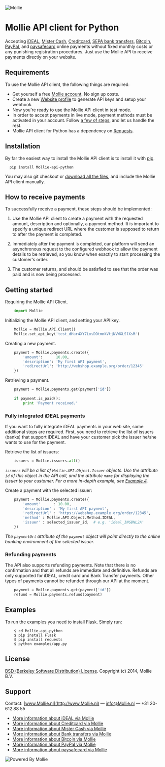![Mollie](https://www.Mollie.nl/files/Mollie-Logo-Style-Small.png) 

# Mollie API client for Python #

Accepting [iDEAL](https://www.Mollie.nl/betaaldiensten/ideal/), [Mister Cash](https://www.Mollie.nl/betaaldiensten/mistercash/), [Creditcard](https://www.Mollie.nl/betaaldiensten/creditcard/), [SEPA bank transfers](https://www.Mollie.nl/betaaldiensten/overboeking/),  [Bitcoin](https://www.Mollie.nl/betaaldiensten/bitcoin/), [PayPal](https://www.Mollie.nl/betaaldiensten/paypal/), and [paysafecard](https://www.Mollie.nl/betaaldiensten/paysafecard/) online payments without fixed monthly costs or any punishing registration procedures. Just use the Mollie API to receive payments directly on your website.

## Requirements ##
To use the Mollie API client, the following things are required:

+ Get yourself a free [Mollie account](https://www.Mollie.nl/aanmelden). No sign up costs.
+ Create a new [Website profile](https://www.Mollie.nl/beheer/account/profielen/) to generate API keys and setup your webhook.
+ Now you're ready to use the Mollie API client in test mode.
+ In order to accept payments in live mode, payment methods must be activated in your account. Follow [a few of steps](https://www.Mollie.nl/beheer/diensten), and let us handle the rest.
+ Mollie API client for Python has a dependency on [Requests](http://python-requests.org).

## Installation ##

By far the easiest way to install the Mollie API client is to install it with [pip](https://pip.pypa.io).

```
  pip install Mollie-api-python
```

You may also git checkout or [download all the files](https://github.com/Mollie/Mollie-api-python/archive/master.zip), and include the Mollie API client manually.

## How to receive payments ##

To successfully receive a payment, these steps should be implemented:

1. Use the Mollie API client to create a payment with the requested amount, description and optionally, a payment method. It is important to specify a unique redirect URL where the customer is supposed to return to after the payment is completed.

2. Immediately after the payment is completed, our platform will send an asynchronous request to the configured webhook to allow the payment details to be retrieved, so you know when exactly to start processing the customer's order.

3. The customer returns, and should be satisfied to see that the order was paid and is now being processed.

## Getting started ##

Requiring the Mollie API Client.

```python
    import Mollie
```    

Initializing the Mollie API client, and setting your API key.

```python
    Mollie = Mollie.API.Client()
    Mollie.set_api_key('test_dHar4XY7LxsDOtmnkVtjNVWXLSlXsM')
```    

Creating a new payment.
    
```python
    payment = Mollie.payments.create({
        'amount':      10.00,
        'description': 'My first API payment',
        'redirectUrl': 'http://webshop.example.org/order/12345'
    })
```
    
Retrieving a payment.

```python
    payment = Mollie.payments.get(payment['id'])
    
    if payment.is_paid():
        print 'Payment received.'
```

### Fully integrated iDEAL payments ###

If you want to fully integrate iDEAL payments in your web site, some additional steps are required. First, you need to
retrieve the list of issuers (banks) that support iDEAL and have your customer pick the issuer he/she wants to use for
the payment.

Retrieve the list of issuers:

```python
    issuers = Mollie.issuers.all()
```

_`issuers` will be a list of `Mollie.API.Object.Issuer` objects. Use the attribute `id` of this object in the
 API call, and the attribute `name` for displaying the issuer to your customer. For a more in-depth example, see [Example 4](https://github.com/Mollie/Mollie-api-python/blob/master/examples/4-ideal-payment.py)._

Create a payment with the selected issuer:

```python
	payment = Mollie.payments.create({
		'amount'      : 10.00,
		'description' : 'My first API payment',
		'redirectUrl' : 'https://webshop.example.org/order/12345',
		'method' : Mollie.API.Object.Method.IDEAL,
		'issuer' : selected_issuer_id,  # e.g. 'ideal_INGBNL2A'
	})
```

_The `paymentUrl` attribute of the `payment` object will point directly to the online banking environment of the selected issuer._

### Refunding payments ###

The API also supports refunding payments. Note that there is no confirmation and that all refunds are immediate and
definitive. Refunds are only supported for iDEAL, credit card and Bank Transfer payments. Other types of payments cannot
be refunded through our API at the moment.

```python
	payment = Mollie.payments.get(payment['id'])
	refund = Mollie.payments.refund(payment)
```

## Examples ##

To run the examples you need to install [Flask](http://flask.pocoo.org/). Simply run:

```
    $ cd Mollie-api-python
    $ pip install Flask 
    $ pip install requests 
    $ python examples/app.py
```

## License ##
[BSD (Berkeley Software Distribution) License](http://www.opensource.org/licenses/bsd-license.php).
Copyright (c) 2014, Mollie B.V.

## Support ##
Contact: [www.Mollie.nl](http://www.Mollie.nl) — info@Mollie.nl — +31 20-612 88 55

+ [More information about iDEAL via Mollie](https://www.Mollie.nl/betaaldiensten/ideal/)
+ [More information about Creditcard via Mollie](https://www.Mollie.nl/betaaldiensten/creditcard/)
+ [More information about Mister Cash via Mollie](https://www.Mollie.nl/betaaldiensten/mistercash/)
+ [More information about Bank transfers via Mollie](https://www.Mollie.nl/betaaldiensten/overboeking/)
+ [More information about Bitcoin via Mollie](https://www.Mollie.nl/betaaldiensten/bitcoin/)
+ [More information about PayPal via Mollie](https://www.Mollie.nl/betaaldiensten/paypal/)
+ [More information about paysafecard via Mollie](https://www.Mollie.nl/betaaldiensten/paysafecard/)

![Powered By Mollie](https://www.Mollie.nl/images/badge-betaling-medium.png)

